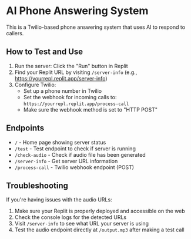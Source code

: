 
# AI Phone Answering System

This is a Twilio-based phone answering system that uses AI to respond to callers.

## How to Test and Use

1. Run the server: Click the "Run" button in Replit
2. Find your Replit URL by visiting `/server-info` (e.g., https://yourrepl.replit.app/server-info)
3. Configure Twilio:
   - Set up a phone number in Twilio
   - Set the webhook for incoming calls to: `https://yourrepl.replit.app/process-call`
   - Make sure the webhook method is set to "HTTP POST"

## Endpoints

- `/` - Home page showing server status
- `/test` - Test endpoint to check if server is running
- `/check-audio` - Check if audio file has been generated
- `/server-info` - Get server URL information
- `/process-call` - Twilio webhook endpoint (POST)

## Troubleshooting

If you're having issues with the audio URLs:
1. Make sure your Replit is properly deployed and accessible on the web
2. Check the console logs for the detected URLs
3. Visit `/server-info` to see what URL your server is using
4. Test the audio endpoint directly at `/output.mp3` after making a test call
